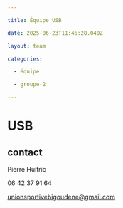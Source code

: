 ```yaml
---

title: Équipe USB

date: 2025-06-23T11:46:28.040Z

layout: team

categories:

  - équipe

  - groupe-2

---
```


# USB



## contact 

Pierre Huitric 

06 42 37 91 64

unionsportivebigoudene@gmail.com

